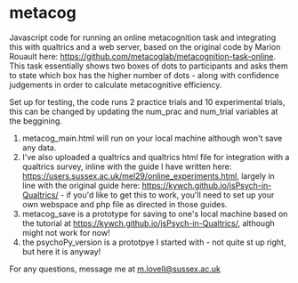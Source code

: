 # metacog
Javascript code for running an online metacognition task and integrating this with qualtrics and a web server, based on the original code by Marion Rouault here: https://github.com/metacoglab/metacognition-task-online. This task essentially shows two boxes of dots to participants and asks them to state which box has the higher number of dots - along with confidence judgements in order to calculate metacognitive efficiency.

Set up for testing, the code runs 2 practice trials and 10 experimental trials, this can be changed by updating the num_prac and num_trial variables at the beggining.

1. metacog_main.html will run on your local machine although won't save any data.
2. I've also uploaded a qualtrics and qualtrics html file for integration with a qualtrics survey, inline with the guide I have written here: https://users.sussex.ac.uk/mel29/online_experiments.html, largely in line with the original guide here: https://kywch.github.io/jsPsych-in-Qualtrics/ - if you'd like to get this to work, you'll need to set up your own webspace and php file as directed in those guides.
3. metacog_save is a prototype for saving to one's local machine based on the tutorial at https://kywch.github.io/jsPsych-in-Qualtrics/, although might not work for now!
4. the psychoPy_version is a prototpye I started with - not quite st up right, but here it is anyway!

For any questions, message me at m.lovell@sussex.ac.uk

